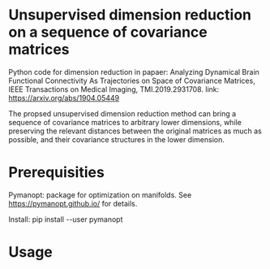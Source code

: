 # Unsupervised dimension reduction on a sequence of covariance matrices

Python code for dimension reduction in papaer: Analyzing Dynamical Brain Functional Connectivity As Trajectories on Space of Covariance Matrices, IEEE Transactions on Medical Imaging, TMI.2019.2931708. link: https://arxiv.org/abs/1904.05449

The propsed unsupervised dimension reduction method can bring a sequence of covariance matrices to arbitrary lower dimensions, while preserving the relevant distances between the original matrices as much as possible, and their covariance structures in the lower dimension.

# Prerequisities
Pymanopt: package for optimization on manifolds. See https://pymanopt.github.io/ for details.

Install: pip install --user pymanopt

# Usage








